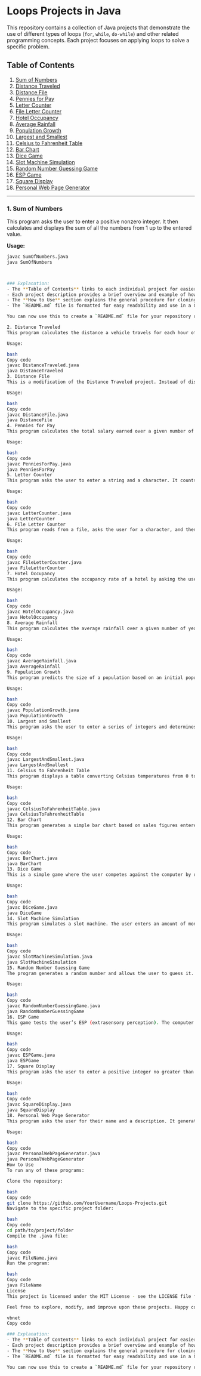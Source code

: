 # Loops Projects in Java

This repository contains a collection of Java projects that demonstrate the use of different types of loops (`for`, `while`, `do-while`) and other related programming concepts. Each project focuses on applying loops to solve a specific problem. 

## Table of Contents

1. [Sum of Numbers](#1-sum-of-numbers)
2. [Distance Traveled](#2-distance-traveled)
3. [Distance File](#3-distance-file)
4. [Pennies for Pay](#4-pennies-for-pay)
5. [Letter Counter](#5-letter-counter)
6. [File Letter Counter](#6-file-letter-counter)
7. [Hotel Occupancy](#7-hotel-occupancy)
8. [Average Rainfall](#8-average-rainfall)
9. [Population Growth](#9-population-growth)
10. [Largest and Smallest](#10-largest-and-smallest)
11. [Celsius to Fahrenheit Table](#11-celsius-to-fahrenheit-table)
12. [Bar Chart](#12-bar-chart)
13. [Dice Game](#13-dice-game)
14. [Slot Machine Simulation](#14-slot-machine-simulation)
15. [Random Number Guessing Game](#15-random-number-guessing-game)
16. [ESP Game](#16-esp-game)
17. [Square Display](#17-square-display)
18. [Personal Web Page Generator](#18-personal-web-page-generator)

---

### 1. Sum of Numbers
This program asks the user to enter a positive nonzero integer. It then calculates and displays the sum of all the numbers from 1 up to the entered value.

**Usage:**
```bash
javac SumOfNumbers.java
java SumOfNumbers



### Explanation:
- The **Table of Contents** links to each individual project for easier navigation.
- Each project description provides a brief overview and example of how to compile and run the program.
- The **How to Use** section explains the general procedure for cloning the repository, compiling, and running any program.
- The `README.md` file is formatted for easy readability and use in a GitHub repository.

You can now use this to create a `README.md` file for your repository on GitHub. Let me know if you need any adjustments or help with any of the projects!

2. Distance Traveled
This program calculates the distance a vehicle travels for each hour of a given time period based on user input for speed and time.

Usage:

bash
Copy code
javac DistanceTraveled.java
java DistanceTraveled
3. Distance File
This is a modification of the Distance Traveled project. Instead of displaying the output to the console, the program writes the distance traveled for each hour to a text file.

Usage:

bash
Copy code
javac DistanceFile.java
java DistanceFile
4. Pennies for Pay
This program calculates the total salary earned over a given number of days if the salary starts with one penny and doubles each day. The output is shown in dollar format.

Usage:

bash
Copy code
javac PenniesForPay.java
java PenniesForPay
5. Letter Counter
This program asks the user to enter a string and a character. It counts and displays how many times the character appears in the string.

Usage:

bash
Copy code
javac LetterCounter.java
java LetterCounter
6. File Letter Counter
This program reads from a file, asks the user for a character, and then counts how many times the character appears in the file.

Usage:

bash
Copy code
javac FileLetterCounter.java
java FileLetterCounter
7. Hotel Occupancy
This program calculates the occupancy rate of a hotel by asking the user for the number of floors, rooms per floor, and the number of rooms that are occupied. It then calculates and displays the occupancy rate.

Usage:

bash
Copy code
javac HotelOccupancy.java
java HotelOccupancy
8. Average Rainfall
This program calculates the average rainfall over a given number of years by asking for rainfall data for each month.

Usage:

bash
Copy code
javac AverageRainfall.java
java AverageRainfall
9. Population Growth
This program predicts the size of a population based on an initial population size, a daily population growth rate, and the number of days for growth. The program uses loops to calculate the population growth over time.

Usage:

bash
Copy code
javac PopulationGrowth.java
java PopulationGrowth
10. Largest and Smallest
This program asks the user to enter a series of integers and determines the largest and smallest numbers in the series. The user enters -99 to indicate the end of input.

Usage:

bash
Copy code
javac LargestAndSmallest.java
java LargestAndSmallest
11. Celsius to Fahrenheit Table
This program displays a table converting Celsius temperatures from 0 to 20 to their Fahrenheit equivalents using a for loop.

Usage:

bash
Copy code
javac CelsiusToFahrenheitTable.java
java CelsiusToFahrenheitTable
12. Bar Chart
This program generates a simple bar chart based on sales figures entered for five stores. Each bar represents sales using asterisks, with each asterisk representing $100.

Usage:

bash
Copy code
javac BarChart.java
java BarChart
13. Dice Game
This is a simple game where the user competes against the computer by rolling dice. The game runs for 10 rounds, and the program keeps track of how many times each side wins.

Usage:

bash
Copy code
javac DiceGame.java
java DiceGame
14. Slot Machine Simulation
This program simulates a slot machine. The user enters an amount of money, and the program generates random results for a slot machine. If two or more results match, the user wins.

Usage:

bash
Copy code
javac SlotMachineSimulation.java
java SlotMachineSimulation
15. Random Number Guessing Game
The program generates a random number and allows the user to guess it. The user receives feedback whether the guess is too high or too low until they guess correctly.

Usage:

bash
Copy code
javac RandomNumberGuessingGame.java
java RandomNumberGuessingGame
16. ESP Game
This game tests the user’s ESP (extrasensory perception). The computer randomly selects a color from a list, and the user has to guess which color was selected.

Usage:

bash
Copy code
javac ESPGame.java
java ESPGame
17. Square Display
This program asks the user to enter a positive integer no greater than 15 and displays a square made of X characters of that size.

Usage:

bash
Copy code
javac SquareDisplay.java
java SquareDisplay
18. Personal Web Page Generator
This program asks the user for their name and a description. It generates a basic HTML page that displays this information.

Usage:

bash
Copy code
javac PersonalWebPageGenerator.java
java PersonalWebPageGenerator
How to Use
To run any of these programs:

Clone the repository:

bash
Copy code
git clone https://github.com/YourUsername/Loops-Projects.git
Navigate to the specific project folder:

bash
Copy code
cd path/to/project/folder
Compile the .java file:

bash
Copy code
javac FileName.java
Run the program:

bash
Copy code
java FileName
License
This project is licensed under the MIT License - see the LICENSE file for details.

Feel free to explore, modify, and improve upon these projects. Happy coding!

vbnet
Copy code

### Explanation:
- The **Table of Contents** links to each individual project for easier navigation.
- Each project description provides a brief overview and example of how to compile and run the program.
- The **How to Use** section explains the general procedure for cloning the repository, compiling, and running any program.
- The `README.md` file is formatted for easy readability and use in a GitHub repository.

You can now use this to create a `README.md` file for your repository on GitHub. Let me know if you need any adjustments or help with any of the projects!






